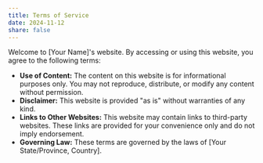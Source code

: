 ```yaml
---
title: Terms of Service
date: 2024-11-12
share: false
---
```


Welcome to [Your Name]'s website. By accessing or using this website, you agree to the following terms:

* **Use of Content:** The content on this website is for informational purposes only. You may not reproduce, distribute, or modify any content without permission.
* **Disclaimer:** This website is provided "as is" without warranties of any kind. 
* **Links to Other Websites:** This website may contain links to third-party websites. These links are provided for your convenience only and do not imply endorsement.
* **Governing Law:** These terms are governed by the laws of [Your State/Province, Country].